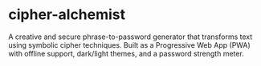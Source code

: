 # cipher-alchemist
A creative and secure phrase-to-password generator that transforms text using symbolic cipher techniques. Built as a Progressive Web App (PWA) with offline support, dark/light themes, and a password strength meter.

